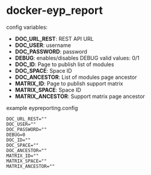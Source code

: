 # docker-eyp_report

config variables:

* **DOC_URL_REST**: REST API URL
* **DOC_USER**: username
* **DOC_PASSWORD**: password
* **DEBUG**: enables/disables DEBUG valid values: 0/1
* **DOC_ID**: Page to publish list of modules
* **DOC_SPACE**: Space ID
* **DOC_ANCESTOR**: List of modules page ancestor
* **MATRIX_ID**: Page to publish support matrix
* **MATRIX_SPACE**: Space ID
* **MATRIX_ANCESTOR**: Support matrix page ancestor

example eypreporting.config

```
DOC_URL_REST=""
DOC_USER=""
DOC_PASSWORD=""
DEBUG=0
DOC_ID=""
DOC_SPACE=""
DOC_ANCESTOR=""
MATRIX_ID=""
MATRIX_SPACE=""
MATRIX_ANCESTOR=""
```

